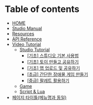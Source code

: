 # Table of contents

* [HOME](README.md)
* [Studio Manual](studio-manual.md)
* [Resources](resources.md)
* [API Reference](api-reference.md)
* [Video Tutorial](video-tutorial/README.md)
  * [Studio Tutorial](video-tutorial/studio-tutorial/README.md)
    * [\[기초\] 스튜디오 기본 사용법](video-tutorial/studio-tutorial/undefined.md)
    * [\[기초\] 토이 만들고 공유하기](video-tutorial/studio-tutorial/undefined-1.md)
    * [\[기초\] 맵 업로드 및 공유하기](video-tutorial/studio-tutorial/undefined-2.md)
    * [\[초급\] 간단한 장애물 게임 만들기](video-tutorial/studio-tutorial/undefined-3.md)
    * [\[중급\] 팔레트 활용하기](video-tutorial/studio-tutorial/undefined-4.md)
  * [Game](video-tutorial/game.md)
  * [Script & Lua](video-tutorial/script-and-lua.md)
* [페이지 타이틀\(메뉴명과 동일\)](test1.md)

